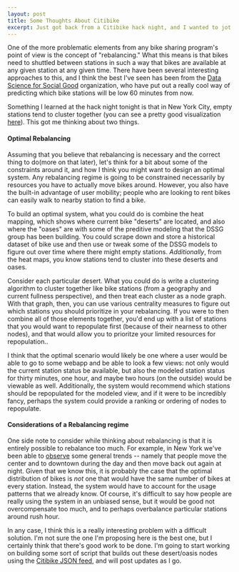 ```yaml
---
layout: post
title: Some Thoughts About Citibike
excerpt: Just got back from a Citibike hack night, and I wanted to jot some things down while I still remember them.
---
```


One of the more problematic elements from any bike sharing program's point of view is the concept of "rebalancing." What this means is that bikes need to shuttled between stations in such a way that bikes are available at any given station at any given time. There have been several interesting approaches to this, and I think the best I've seen has been from the [Data Science for Social Good](https://github.com/dssg/bikeshare) organization, who have put out a really cool way of predicting which bike stations will be low 60 minutes from now.

Something I learned at the hack night tonight is that in New York City, empty stations tend to cluster together (you can see a pretty good visualization [here](http://www.bkeyes.com/maps/citibike_heatmap.html)). This got me thinking about two things.

#### Optimal Rebalancing

Assuming that you believe that rebalancing is necessary and the correct thing to do(more on that later), let's think for a bit about some of the constraints around it, and how I think you might want to design an optimal system. Any rebalancing regime is going to be constrained necessarily by resources you have to actually move bikes around. However, you also have the built-in advantage of user mobility; people who are looking to rent bikes can easily walk to nearby station to find a bike.

To build an optimal system, what you could do is combine the heat mapping, which shows where current bike "deserts" are located, and also where the "oases" are with some of the preditive modeling that the DSSG group has been building. You could scrape down and store a historical dataset of bike use and then use or tweak some of the DSSG models to figure out over time where there might empty stations. *Additionally*, from the heat maps, you know stations tend to cluster into these deserts and oases. 

Consider each particular desert. What you could do is write a clustering algorithm to cluster together like bike stations (from a geography and current fullness perspective), and then treat each cluster as a node graph. With that graph, then, you can use various centrality measures to figure out which stations you should prioritize in your rebalancing. If you were to then combine all of those elements together, you'd end up with a list of stations that you would want to repopulate first (because of their nearness to other nodes), and that would allow you to prioritze your limited resources for repopulation..

I think that the optimal scenario would likely be one where a user would be able to go to some webapp and be able to look a few views: not only would the current station status be available, but also the modeled station status for thirty minutes, one hour, and maybe two hours (on the outside) would be viewable as well. Additionally, the system would recommend which stations should be repopulated for the modeled view, and if it were to be incredibly fancy, perhaps the system could provide a ranking or ordering of nodes to repopulate.

#### Considerations of a Rebalancing regime

One side note to consider while thinking about rebalancing is that it is entirely possible to rebalance too much. For example, in New York we've been able to [observe](http://www.newyorker.com/online/blogs/newsdesk/2013/07/month-of-citi-bike.html) some general trends -- namely that people move the center and to downtown during the day and then move back out again at night. Given that we know this, it is probably the case that the optimal distribution of bikes is *not* one that would have the same number of bikes at every station. Instead, the system would have to account for the usage patterns that we already know. Of course, it's difficult to say how people are really using the system in an unbiased sense, but it would be good not overcompensate too much, and to perhaps overbalance particular stations around rush hour.

In any case, I think this is a really interesting problem with a difficult solution. I'm not sure the one I'm proposing here is the best one, but I certainly think that there's good work to be done. I'm going to start working on building some sort of script that builds out these desert/oasis nodes using the [Citibike JSON feed](http://citibikenyc.com/stations/json), and will post updates as I go.